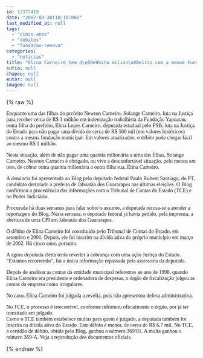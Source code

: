 ```yaml
---
id: 12377419
date: "2007-03-30T18:18:00Z"
last_modified_at: null
tags:
  - "cinco-anos"
  - "debitos"
  - "fundacao-renova"
categories:
  - "noticias"
title: "Elina Carneiro tem d\u00e9bito milion\u00e1rio com a mesma Funda\u00e7\u00e3o Yapoatan. J\u00e1 h\u00e1 cinco anos"
sutia: null
chapeu: null
autor: null
imagem: null
---
```

{% raw %}
<p><P><FONT face=Verdana>Enquanto uma das filhas do prefeito Newton Carneiro, Solange Carneiro,&nbsp;luta na Justiça para receber cerca de R$ 1 milhão em indenização trabalhista da Fundação Yapoatan, outra filha do prefeito, Elina Lopes Carneiro, deputada estadual pelo PSB, luta na Justiça do Estado para não pagar uma dívida de cerca de R$ 500 mil (em valores históricos) contra a mesma fundação municipal. Em valores atualizados, o débito pode chegar fácil ao mesmo R$ 1 milhão.</FONT></P></p>
<p><P><FONT face=Verdana>Nesta situação, além de não pagar uma quantia milionária a uma das filhas, Solange Carneiro, Newton Carneiro é obrigado, ou vive a desconfortável situação, pelo menos em tese, de cobrar outra quantia milionária a outra filha sua, Elina Carneiro.</FONT></P></p>
<p><P><FONT face=Verdana>A denúncia foi apresentada ao Blog pelo deputado federal Paulo Rubem Santiago, do PT, candidato derrotado a prefeito de Jaboatão dos Guararapes nas últimas eleições. O Blog confirmou a procedência das informações com o Tribunal de Contas do Estado (TCE) e no Poder Judiciário.</FONT></P></p>
<p><P><FONT face=Verdana>Procurada há duas semanas para falar sobre o assunto, a deputada recusa-se a atender a reportagem do Blog. Nesta semana, o deputado federal já havia pedido, pela imprensa, a abertura de uma CPI em Jaboatão dos Guararapes.</FONT></P></p>
<p><P><FONT face=Verdana>O débito de Elina Carneiro foi constituído pelo Tribunal de Contas do Estado, em setembro e 2001. Depois, ele foi inscrito na dívida ativa do próprio município em março de 2002. Há cinco anos, portanto.</FONT></P></p>
<p><P><FONT face=Verdana>A agora deputada eleita tenta reverter a cobrança com uma ação Justiça do Estado. “Estamos recorrendo”, foi a única informação repassada pela assessoria da deputada.</FONT></P></p>
<p><P><FONT face=Verdana>Depois de analisar as contas da entidade municipal referentes ao ano de 1998, quando Elina Carneiro era presidente e ordenadora de despesas, o órgão de fiscalização julgou as contas da empresa como irregulares.</FONT></P></p>
<p><P><FONT face=Verdana>No caso, Elina Carneiro foi julgada a revelia, pois não apresentou defesa administrativa.</FONT></P></p>
<p><P><FONT face=Verdana>No TCE, o processo é irrecorrível, conforme informou oficialmente o órgão, por já ter transitado em julgado.<BR>Como o TCE também estabelece multas para quem é julgado, a deputada também foi inscrita na dívida ativa do Estado. Este débito é menor, de cerca de R$ 6,7 mil. No TCE, a certidão de débito, obtida pelo Blog, ganhou o número 369/01. A multa ganhou o número 369-A. Veja a reprodução dos documentos oficiais.</P></FONT> </p>
{% endraw %}